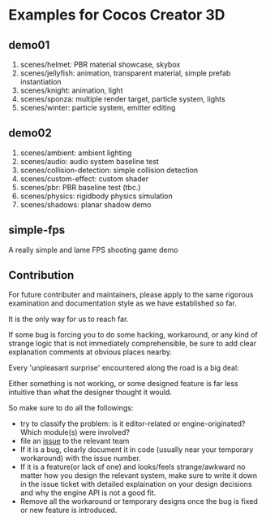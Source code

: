 # Examples for Cocos Creator 3D

## demo01

1. scenes/helmet: PBR material showcase, skybox
2. scenes/jellyfish: animation, transparent material, simple prefab instantiation
3. scenes/knight: animation, light
5. scenes/sponza: multiple render target, particle system, lights
6. scenes/winter: particle system, emitter editing

## demo02

1. scenes/ambient: ambient lighting
2. scenes/audio: audio system baseline test
3. scenes/collision-detection: simple collision detection
4. scenes/custom-effect: custom shader
5. scenes/pbr: PBR baseline test (tbc.)
6. scenes/physics: rigidbody physics simulation
7. scenes/shadows: planar shadow demo

## simple-fps

A really simple and lame FPS shooting game demo

## Contribution

For future contributer and maintainers, please apply to the same rigorous examination and documentation style as we have established so far.

It is the only way for us to reach far.

If some bug is forcing you to do some hacking, workaround, or any kind of strange logic that is not immediately comprehensible, be sure to add clear explanation comments at obvious places nearby.

Every 'unpleasant surprise' encountered along the road is a big deal:

Either something is not working, or some designed feature is far less intuitive than what the designer thought it would.

So make sure to do all the followings:

* try to classify the problem: is it editor-related or engine-originated? Which module(s) were involved?
* file an [issue](https://www.github.com/cocos-creator/engine/issues) to the relevant team
* If it is a bug, clearly document it in code (usually near your temporary workaround) with the issue number.
* If it is a feature(or lack of one) and looks/feels strange/awkward no matter how you design the relevant system, make sure to write it down in the issue ticket with detailed explaination on your design decisions and why the engine API is not a good fit.
* Remove all the workaround or temporary designs once the bug is fixed or new feature is introduced.
